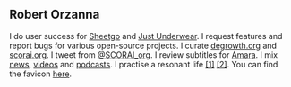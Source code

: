 ## Robert Orzanna 
I do user success for [Sheetgo](http://sheetgo.com/) and [Just Underwear](http://justunderwear.de). I request features and report bugs for various open-source projects. I curate [degrowth.org](http://degrowth.org) and [scorai.org](http://scorai.org). I tweet from [@SCORAI_org](https://twitter.com/SCORAI_org). I review subtitles for [Amara](http://amara.org). I mix [news](https://m.simplepie.org/?feed=http%3A%2F%2Ffeed.informer.com%2Fdigests%2FQFNTQVYOWR%2Ffeeder.rss), [videos](https://m.simplepie.org/?feed=http%3A%2F%2Ffeed.informer.com%2Fdigests%2F8TNAOXX3EU%2Ffeeder.rss) and [podcasts](https://player.fm/orschiro/filter/all). I practise a resonant life [[1]](https://www.youtube.com/watch?v=VYjwQm_oTu4&t=10s) [[2]](https://www.deutschlandfunknova.de/beitrag/resonanz-eine-soziologie-des-guten-lebens). You can find the favicon [here](https://favicon.io/favicon-generator/?t=R&ff=Londrina+Shadow&fs=100&fc=%23000&b=rounded&bc=%23209CEE).
